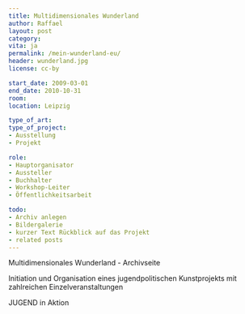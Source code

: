 ```yaml
---
title: Multidimensionales Wunderland
author: Raffael
layout: post
category:
vita: ja
permalink: /mein-wunderland-eu/
header: wunderland.jpg
license: cc-by

start_date: 2009-03-01
end_date: 2010-10-31
room: 
location: Leipzig

type_of_art: 
type_of_project:
- Ausstellung
- Projekt

role:
- Hauptorganisator
- Aussteller
- Buchhalter
- Workshop-Leiter
- Öffentlichkeitsarbeit

todo:
- Archiv anlegen
- Bildergalerie
- kurzer Text Rückblick auf das Projekt
- related posts
---
```


Multidimensionales Wunderland - Archivseite

<!--more-->

Initiation und Organisation eines jugendpolitischen Kunstprojekts mit zahlreichen Einzelveranstaltungen

JUGEND in Aktion
